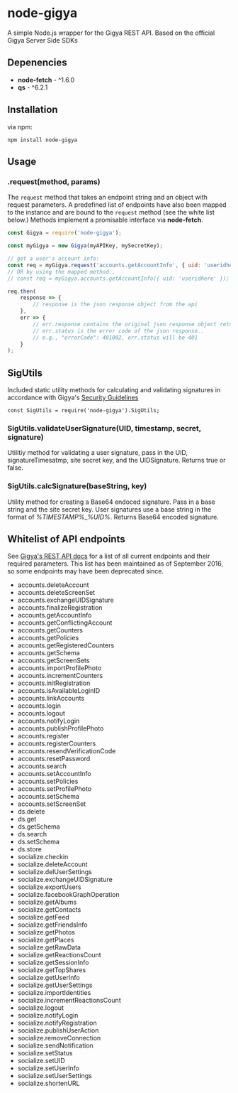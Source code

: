 # node-gigya

A simple Node.js wrapper for the Gigya REST API. Based on the official Gigya Server Side SDKs


## Depenencies

* **node-fetch** - ^1.6.0
* **qs** - ^6.2.1


## Installation

via npm:

`npm install node-gigya`


## Usage

### .request(method, params)

The `request` method that takes an endpoint string and an object with request parameters. A predefined list of endpoints have also been mapped to the instance and are bound to the `request` method (see the white list below.) Methods implement a promisable interface via **node-fetch**.


```javascript
const Gigya = require('node-gigya');

const myGigya = new Gigya(myAPIKey, mySecretKey);

// get a user's account info:
const req = myGigya.request('accounts.getAccountInfo', { uid: 'useridhere' });
// OR by using the mapped method..
// const req = myGigya.accounts.getAccountInfo({ uid: 'useridhere' });

req.then(
	response => {
		// response is the json response object from the api
	},
	err => {
		// err.response contains the original json response object returned by the api.
		// err.status is the error code of the json response..
		// e.g., "errorCode": 401002, err.status will be 401
	}
);
```

## SigUtils

Included static utility methods for calculating and validating signatures in accordance with Gigya's [Security Guidelines](http://developers.gigya.com/display/GD/Security+Guidelines)

```
const SigUtils = require('node-gigya').SigUtils;
```

### SigUtils.validateUserSignature(UID, timestamp, secret, signature)

Utilitiy method for validating a user signature, pass in the UID, signatureTimesatmp, site secret key, and the UIDSignature. Returns true or false.

### SigUtils.calcSignature(baseString, key)

Utility method for creating a Base64 endoced signature. Pass in a base string and the site secret key. User signatures use a base string in the format of *%TIMESTAMP%*_*%UID%*. Returns Base64 encoded signature.




## Whitelist of API endpoints

See [Gigya's REST API docs](http://developers.gigya.com/display/GD/REST+API) for a list of all current endpoints and their required parameters. This list has been maintained as of September 2016, so some endpoints may have been deprecated since.

* accounts.deleteAccount
* accounts.deleteScreenSet
* accounts.exchangeUIDSignature
* accounts.finalizeRegistration
* accounts.getAccountInfo
* accounts.getConflictingAccount
* accounts.getCounters
* accounts.getPolicies
* accounts.getRegisteredCounters
* accounts.getSchema
* accounts.getScreenSets
* accounts.importProfilePhoto
* accounts.incrementCounters
* accounts.initRegistration
* accounts.isAvailableLoginID
* accounts.linkAccounts
* accounts.login
* accounts.logout
* accounts.notifyLogin
* accounts.publishProfilePhoto
* accounts.register
* accounts.registerCounters
* accounts.resendVerificationCode
* accounts.resetPassword
* accounts.search
* accounts.setAccountInfo
* accounts.setPolicies
* accounts.setProfilePhoto
* accounts.setSchema
* accounts.setScreenSet
* ds.delete
* ds.get
* ds.getSchema
* ds.search
* ds.setSchema
* ds.store
* socialize.checkin
* socialize.deleteAccount
* socialize.delUserSettings
* socialize.exchangeUIDSignature
* socialize.exportUsers
* socialize.facebookGraphOperation
* socialize.getAlbums
* socialize.getContacts
* socialize.getFeed
* socialize.getFriendsInfo
* socialize.getPhotos
* socialize.getPlaces
* socialize.getRawData
* socialize.getReactionsCount
* socialize.getSessionInfo
* socialize.getTopShares
* socialize.getUserInfo
* socialize.getUserSettings
* socialize.importIdentities
* socialize.incrementReactionsCount
* socialize.logout
* socialize.notifyLogin
* socialize.notifyRegistration
* socialize.publishUserAction
* socialize.removeConnection
* socialize.sendNotification
* socialize.setStatus
* socialize.setUID
* socialize.setUserInfo
* socialize.setUserSettings
* socialize.shortenURL